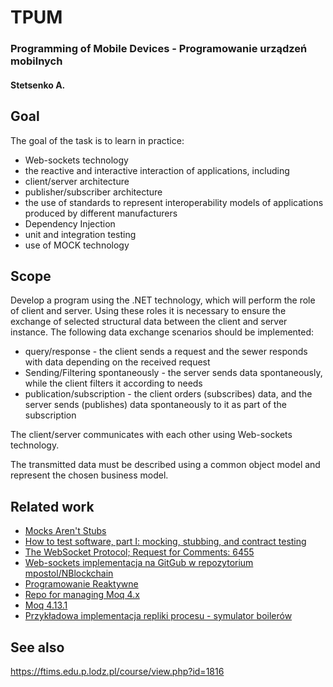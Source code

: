 # TPUM

### Programming of Mobile Devices - Programowanie urządzeń mobilnych
#### Stetsenko A.

## Goal 

The goal of the task is to learn in practice:

* Web-sockets technology
* the reactive and interactive interaction of applications, including
* client/server architecture
* publisher/subscriber architecture
* the use of standards to represent interoperability models of applications produced by different manufacturers
* Dependency Injection
* unit and integration testing
* use of MOCK technology

## Scope

Develop a program using the .NET technology, which will perform the role of client and server. Using these roles it is necessary to ensure the exchange of selected structural data between the client and server instance. The following data exchange scenarios should be implemented:

* query/response - the client sends a request and the sewer responds with data depending on the received request
* Sending/Filtering spontaneously - the server sends data spontaneously, while the client filters it according to needs
* publication/subscription - the client orders (subscribes) data, and the server sends (publishes) data spontaneously to it as part of the subscription

The client/server communicates with each other using Web-sockets technology.

The transmitted data must be described using a common object model and represent the chosen business model.

## Related work

* [Mocks Aren't Stubs](https://martinfowler.com/articles/mocksArentStubs.html)
* [How to test software, part I: mocking, stubbing, and contract testing](https://circleci.com/blog/how-to-test-software-part-i-mocking-stubbing-and-contract-testing/?gclid=Cj0KCQiAkePyBRCEARIsAMy5ScunlfHQKu8LF1w4pG9d4P10ChGBpIv8YNgJklqj0rOYGb3p7-kNe8saAjZYEALw_wcB)
* [The WebSocket Protocol; Request for Comments: 6455](https://tools.ietf.org/html/rfc6455)
* [Web-sockets implementacja na GitGub w repozytorium mpostol/NBlockchain](https://github.com/mpostol/NBlockchain)
* [Programowanie Reaktywne](https://github.com/mpostol/TP/tree/master/AdaptiveProgramming/ConcurrentProgramming)
* [Repo for managing Moq 4.x](https://github.com/moq/moq4)
* [Moq 4.13.1](https://www.nuget.org/packages/Moq/4.13.1)
* [Przykładowa implementacja repliki procesu - symulator boilerów](https://github.com/mpostol/OPC-UA-OOI/tree/master/Networking/Simulator.Boiler)

## See also

https://ftims.edu.p.lodz.pl/course/view.php?id=1816
